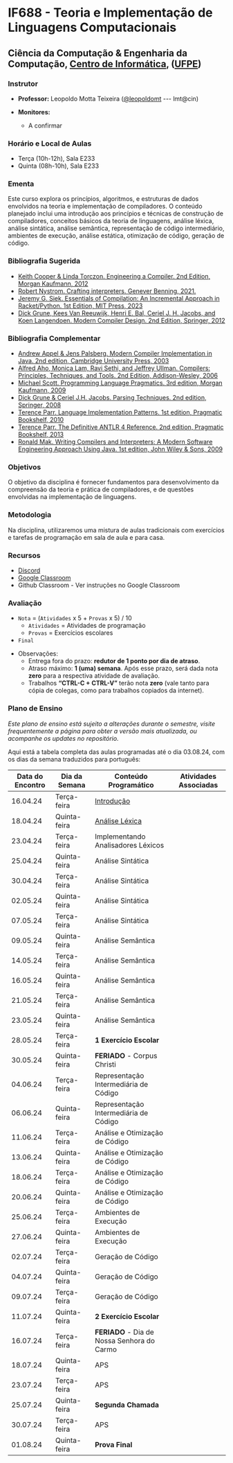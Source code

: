 # IF688 - Teoria e Implementação de Linguagens Computacionais

## Ciência da Computação & Engenharia da Computação, [Centro de Informática](http://www.cin.ufpe.br), ([UFPE](http://www.ufpe.br))

### Instrutor

* **Professor:** Leopoldo Motta Teixeira ([@leopoldomt](https://github.com/leopoldomt) --- lmt@cin)

* **Monitores:** 
  - A confirmar

### Horário e Local de Aulas

* Terça (10h-12h), Sala E233
* Quinta (08h-10h), Sala E233

### Ementa

Este curso explora os princípios, algoritmos, e estruturas de dados envolvidos na teoria e implementação de compiladores. 
O conteúdo planejado inclui uma introdução aos princípios e técnicas de construção de compiladores, conceitos básicos da teoria de linguagens, análise léxica, análise sintática, análise semântica, representação de código intermediário, ambientes de execução, análise estática, otimização de código, geração de código.

### Bibliografia Sugerida

- [Keith Cooper & Linda Torczon. Engineering a Compiler. 2nd Edition, Morgan Kaufmann, 2012](https://www.elsevier.com/books/engineering-a-compiler/cooper/978-0-12-088478-0)
- [Robert Nystrom. Crafting interpreters. Genever Benning, 2021.](https://craftinginterpreters.com/)
- [Jeremy G. Siek. Essentials of Compilation: An Incremental Approach in Racket/Python. 1st Edition, MIT Press, 2023](https://mitpress.mit.edu/9780262048248/essentials-of-compilation/)
- [Dick Grune, Kees Van Reeuwijk, Henri E. Bal, Ceriel J. H. Jacobs, and Koen Langendoen. Modern Compiler Design. 2nd Edition, Springer, 2012](https://dickgrune.com/Books/MCD_2nd_Edition/)

### Bibliografia Complementar
- [Andrew Appel & Jens Palsberg. Modern Compiler Implementation in Java. 2nd edition, Cambridge University Press, 2003](https://www.cs.princeton.edu/~appel/modern/java/)
- [Alfred Aho, Monica Lam, Ravi Sethi, and Jeffrey Ullman. Compilers: Principles, Techniques, and Tools. 2nd Edition, Addison-Wesley, 2006](http://dragonbook.stanford.edu)
- [Michael Scott. Programming Language Pragmatics. 3rd edition, Morgan Kaufmann, 2009](https://www.cs.rochester.edu/u/scott/pragmatics/3e/)
- [Dick Grune & Ceriel J.H. Jacobs. Parsing Techniques. 2nd edition, Springer, 2008](https://dickgrune.com/Books/PTAPG_2nd_Edition/)
- [Terence Parr. Language Implementation Patterns. 1st edition, Pragmatic Bookshelf, 2010](https://pragprog.com/book/tpdsl/language-implementation-patterns)
- [Terence Parr. The Definitive ANTLR 4 Reference. 2nd edition, Pragmatic Bookshelf, 2013](https://pragprog.com/book/tpantlr2/the-definitive-antlr-4-reference)
- [Ronald Mak. Writing Compilers and Interpreters: A Modern Software Engineering Approach Using Java. 1st edition, John Wiley & Sons, 2009](http://www.wiley.com/WileyCDA/WileyTitle/productCd-0470177071.html)

### Objetivos

O objetivo da disciplina é fornecer fundamentos para desenvolvimento da compreensão da teoria e prática de compiladores, e de questões envolvidas na implementação de linguagens.

### Metodologia

Na disciplina, utilizaremos uma mistura de aulas tradicionais com exercícios e tarefas de programação em sala de aula e para casa. 

### Recursos

- [Discord](https://discord.gg/Spk2uvMp)
- [Google Classroom](https://classroom.google.com/c/NjU2NTM3NTE5ODM1?cjc=4t57zae)
- Github Classroom - Ver instruções no Google Classroom


### Avaliação

* `Nota` = (`Atividades` x 5 + `Provas` x 5) / 10 
  * `Atividades` = Atividades de programação
  * `Provas` = Exercícios escolares
* `Final`

- Observações:
  - Entrega fora do prazo: **redutor de 1 ponto por dia de atraso**. 
  - Atraso máximo: **1 (uma) semana**. Após esse prazo, será dada nota **zero** para a respectiva atividade de avaliação.
  - Trabalhos **“CTRL-C + CTRL-V”** terão nota **zero** (vale tanto para cópia de colegas, como para trabalhos copiados da internet).

### Plano de Ensino

*Este plano de ensino está sujeito a alterações durante o semestre, visite frequentemente a página para obter a versão mais atualizada, ou acompanhe os updates no repositório.*

Aqui está a tabela completa das aulas programadas até o dia 03.08.24, com os dias da semana traduzidos para português:

| Data do Encontro | Dia da Semana  | Conteúdo Programático | Atividades Associadas |
|------------------|----------------|-----------------------|-----------------------|
| 16.04.24         | Terça-feira    | [Introdução](2024-04-18.md)            |                       |
| 18.04.24         | Quinta-feira   | [Análise Léxica](2024-04-18.md)        |                       |
| 23.04.24         | Terça-feira    | Implementando Analisadores Léxicos     |                       |
| 25.04.24         | Quinta-feira   | Análise Sintática                      |                       |
| 30.04.24         | Terça-feira    | Análise Sintática                      |                       |
| 02.05.24         | Quinta-feira   | Análise Sintática                      |                       |
| 07.05.24         | Terça-feira    | Análise Sintática                      |                       |
| 09.05.24         | Quinta-feira   | Análise Semântica                      |                       |
| 14.05.24         | Terça-feira    | Análise Semântica                      |                       |
| 16.05.24         | Quinta-feira   | Análise Semântica                      |                       |
| 21.05.24         | Terça-feira    | Análise Semântica                      |                       |
| 23.05.24         | Quinta-feira   | Análise Semântica                      |                       |
| 28.05.24         | Terça-feira    | **1 Exercício Escolar**                |                       |
| 30.05.24         | Quinta-feira   | **FERIADO** - Corpus Christi           |                       |
| 04.06.24         | Terça-feira    | Representação Intermediária de Código  |                       |
| 06.06.24         | Quinta-feira   | Representação Intermediária de Código  |                       |
| 11.06.24         | Terça-feira    | Análise e Otimização de Código         |                       |
| 13.06.24         | Quinta-feira   | Análise e Otimização de Código         |                       |
| 18.06.24         | Terça-feira    | Análise e Otimização de Código         |                       |
| 20.06.24         | Quinta-feira   | Análise e Otimização de Código         |                       |
| 25.06.24         | Terça-feira    | Ambientes de Execução                  |                       |
| 27.06.24         | Quinta-feira   | Ambientes de Execução                  |                       |
| 02.07.24         | Terça-feira    | Geração de Código                      |                       |
| 04.07.24         | Quinta-feira   | Geração de Código                      |                       |
| 09.07.24         | Terça-feira    | Geração de Código                      |                       |
| 11.07.24         | Quinta-feira   | **2 Exercício Escolar**                |                      |
| 16.07.24         | Terça-feira    | **FERIADO** - Dia de Nossa Senhora do Carmo  |                       |
| 18.07.24         | Quinta-feira   | APS                      |                       |
| 23.07.24         | Terça-feira    | APS                      |                       |
| 25.07.24         | Quinta-feira   | **Segunda Chamada** |                      |
| 30.07.24         | Terça-feira    | APS                      |                       |
| 01.08.24         | Quinta-feira   | **Prova Final**                |                      |